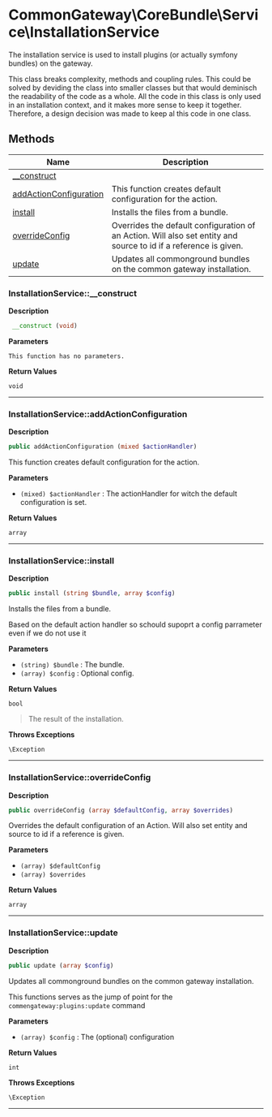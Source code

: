 # CommonGateway\CoreBundle\Service\InstallationService

The installation service is used to install plugins (or actually symfony bundles) on the gateway.

This class breaks complexity, methods and coupling rules. This could be solved by deviding the class into smaller classes but that would deminisch the readability of the code as a whole. All the code in this class is only used in an installation context, and it makes more sense to keep it together. Therefore, a design decision was made to keep al this code in one class.

## Methods

| Name | Description |
|------|-------------|
|[\_\_construct](#installationservice__construct)||
|[addActionConfiguration](#installationserviceaddactionconfiguration)|This function creates default configuration for the action.|
|[install](#installationserviceinstall)|Installs the files from a bundle.|
|[overrideConfig](#installationserviceoverrideconfig)|Overrides the default configuration of an Action. Will also set entity and source to id if a reference is given.|
|[update](#installationserviceupdate)|Updates all commonground bundles on the common gateway installation.|

### InstallationService::\_\_construct

**Description**

```php
 __construct (void)
```

**Parameters**

`This function has no parameters.`

**Return Values**

`void`

<hr />

### InstallationService::addActionConfiguration

**Description**

```php
public addActionConfiguration (mixed $actionHandler)
```

This function creates default configuration for the action.

**Parameters**

*   `(mixed) $actionHandler`
    : The actionHandler for witch the default configuration is set.

**Return Values**

`array`

<hr />

### InstallationService::install

**Description**

```php
public install (string $bundle, array $config)
```

Installs the files from a bundle.

Based on the default action handler so schould supoprt a config parrameter even if we do not use it

**Parameters**

*   `(string) $bundle`
    : The bundle.
*   `(array) $config`
    : Optional config.

**Return Values**

`bool`

> The result of the installation.

**Throws Exceptions**

`\Exception`

<hr />

### InstallationService::overrideConfig

**Description**

```php
public overrideConfig (array $defaultConfig, array $overrides)
```

Overrides the default configuration of an Action. Will also set entity and source to id if a reference is given.

**Parameters**

*   `(array) $defaultConfig`
*   `(array) $overrides`

**Return Values**

`array`

<hr />

### InstallationService::update

**Description**

```php
public update (array $config)
```

Updates all commonground bundles on the common gateway installation.

This functions serves as the jump of point for the `commengateway:plugins:update` command

**Parameters**

*   `(array) $config`
    : The (optional) configuration

**Return Values**

`int`

**Throws Exceptions**

`\Exception`

<hr />
